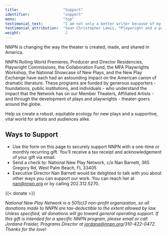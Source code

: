 ```yaml
---
title:                    "Support"
identifier:               "support"
menu:                     "top"
testimonial_text:         "I am not only a better writer because of my association with NNPN, but I am a better artist and - through witnessing firsthand their generosity - a better person."
testimonial_attribution:  "Sean Christopher Lewis, *Playwright and a participant in 5 NNPN Programs*"
weight:                    2
---
```


NNPN is changing the way the theater is created, made, and shared in America.

NNPN Rolling World Premieres, Producer and Director Residencies, Playwright Commissions, the Collaboration Fund, the MFA Playwrights Workshop, the National Showcase of New Plays, and the New Play Exchange have each had an astounding impact on the American canon of dramatic literature.  These programs are funded by generous supporters - foundations, public institutions, and individuals - who understand the impact that the Network has on our Member Theaters, Affiliated Artists - and through the development of plays and playwrights - theater-goers around the globe.

Help us create a robust, equitable ecology for new plays and a supportive, vital world for artists and audiences alike.

## Ways to Support

- Use the form on this page to securely support NNPN with a one-time or monthly recurring gift. You'll receive a tax receipt and acknowledgement of your gift via email.
- Send a check to: National New Play Network, c/o Nan Barnett, 365 Gregory Rd, West Palm Beach, FL 33405
- Executive Director Nan Barnett would be delighted to talk with you about other ways you can support our work. You can reach her at nan@nnpn.org or by calling 202.312.5270.

{{< donate >}}

_National New Play Network is a 501(c)3 non-profit organization, so all donations made to NNPN are tax-deductible to the extent allowed by law. Unless specified, all donations will go toward general operating support. If this gift is intended for a specific NNPN program, please email or call Jordana Fraider, Programs Director at jordana@nnpn.org/310-422-0472. Thanks for the love!_

